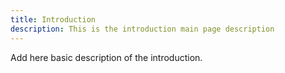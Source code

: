 ```yaml
---
title: Introduction
description: This is the introduction main page description
---
```


Add here basic description of the introduction.
